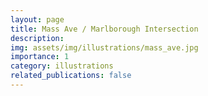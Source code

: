 ```yaml
---
layout: page
title: Mass Ave / Marlborough Intersection
description: 
img: assets/img/illustrations/mass_ave.jpg
importance: 1
category: illustrations
related_publications: false
---
```

